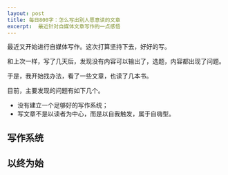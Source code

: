 ```yaml
---
layout: post
title: 每日800字：怎么写出别人愿意读的文章
excerpt:  最近针对自媒体文章写作的一点感悟
---
```



最近又开始进行自媒体写作。这次打算坚持下去，好好的写。

和上次一样，写了几天后，发现没有内容可以输出了，选题，内容都出现了问题。

于是，我开始找办法，看了一些文章，也读了几本书。

目前，主要发现的问题有如下几个。

- 没有建立一个足够好的写作系统；
- 写文章不是以读者为中心，而是以自我触发，属于自嗨型。

## 写作系统

## 以终为始
















